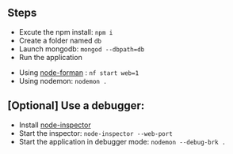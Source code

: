 ## Steps
* Excute the npm install: `npm i`
* Create a folder named `db`
* Launch mongodb: `mongod --dbpath=db`
* Run the application
- Using [node-forman](https://github.com/strongloop/node-foreman) : `nf start web=1`
- Using nodemon: `nodemon .`

## [Optional] Use a debugger:
- Install [node-inspector](https://github.com/node-inspector/node-inspector)
- Start the inspector: `node-inspector --web-port`
- Start the application in debugger mode: `nodemon --debug-brk .`